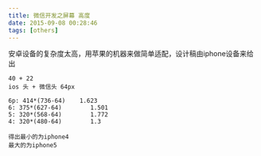 ```yaml
---
title: 微信开发之屏幕 高度
date: 2015-09-08 00:28:46
tags: [others]
---
```


安卓设备的复杂度太高，用苹果的机器来做简单适配，设计稿由iphone设备来给出
```
40 + 22
ios 头 + 微信头 64px

6p: 414*(736-64)    1.623
6: 375*(627-64)        1.501
5: 320*(568-64)        1.772
4: 320*(480-64)        1.3

得出最小的为iphone4
最大的为iphone5
```
